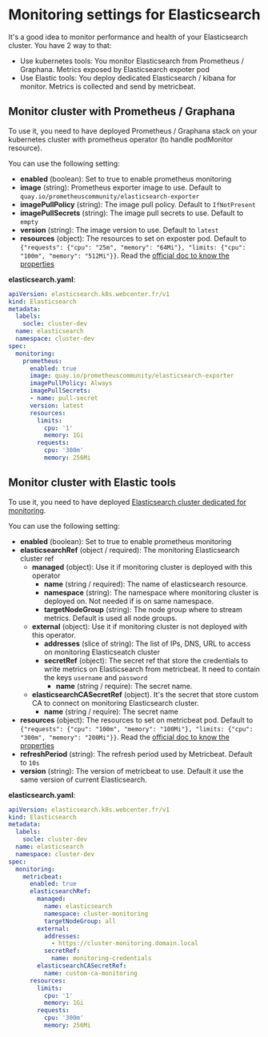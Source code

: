 # Monitoring settings for Elasticsearch

It's a good idea to monitor performance and health of your Elasticsearch cluster. You have 2 way to that:
  - Use kubernetes tools: You monitor Elasticsearch from Prometheus / Graphana. Metrics exposed by Elasticsearch expoter pod
  - Use Elastic tools: You deploy dedicated Elasticsearch / kibana for monitor. Metrics is collected and send by metricbeat.

## Monitor cluster with Prometheus / Graphana

To use it, you need to have deployed Prometheus / Graphana stack on your kubernetes cluster with prometheus operator (to handle podMonitor resource).

You can use the following setting:
- **enabled** (boolean): Set to true to enable prometheus monitoring
- **image** (string): Prometheus exporter image to use. Default to `quay.io/prometheuscommunity/elasticsearch-exporter`
- **imagePullPolicy** (string): The image pull policy. Default to `IfNotPresent`
- **imagePullSecrets** (string): The image pull secrets to use. Default to `empty`
- **version** (string): The image version to use. Default to `latest`
- **resources** (object): The resources to set on exposter pod. Default to `{"requests": {"cpu": "25m", "memory": "64Mi"}, "limits: {"cpu": "100m", "memory": "512Mi"}}`. Read the [official doc to know the properties](https://kubernetes.io/docs/concepts/configuration/manage-resources-containers/)

**elasticsearch.yaml**:
```yaml
apiVersion: elasticsearch.k8s.webcenter.fr/v1
kind: Elasticsearch
metadata:
  labels:
    socle: cluster-dev
  name: elasticsearch
  namespace: cluster-dev
spec:
  monitoring:
    prometheus:
      enabled: true
      image: quay.io/prometheuscommunity/elasticsearch-exporter
      imagePullPolicy: Always
      imagePullSecrets:
      - name: pull-secret
      version: latest
      resources:
        limits:
          cpu: '1'
          memory: 1Gi
        requests:
          cpu: '300m'
          memory: 256Mi
```

## Monitor cluster with Elastic tools

To use it, you need to have deployed [Elasticsearch cluster dedicated for monitoring](monitoring-sample.md).


You can use the following setting:
- **enabled** (boolean): Set to true to enable prometheus monitoring
- **elasticsearchRef** (object / required): The monitoring Elasticsearch cluster ref
  - **managed** (object): Use it if monitoring cluster is deployed with this operator
    - **name** (string / required): The name of elasticsearch resource.
    - **namespace** (string): The namespace where monitoring cluster is deployed on. Not needed if is on same namespace.
    - **targetNodeGroup** (string): The node group where to stream metrics. Default is used all node groups.
  - **external** (object): Use it if monitoring cluster is not deployed with this operator.
    - **addresses** (slice of string): The list of IPs, DNS, URL to access on monitoring Elasticseatch cluster
    - **secretRef** (object): The secret ref that store the credentials to write metrics on Elasticsearch from metricbeat. It need to contain the keys `username` and `password`
      - **name** (string / require): The secret name.
  - **elasticsearchCASecretRef** (object). It's the secret that store custom CA to connect on monitoring Elasticsearch cluster.
    - **name** (string / require): The secret name
- **resources** (object): The resources to set on metricbeat pod. Default to `{"requests": {"cpu": "100m", "memory": "100Mi"}, "limits: {"cpu": "300m", "memory": "200Mi"}}`. Read the [official doc to know the properties](https://kubernetes.io/docs/concepts/configuration/manage-resources-containers/)
- **refreshPeriod** (string): The refresh period used by Metricbeat. Default to `10s`
- **version** (string): The version of metricbeat to use. Default it use the same version of current Elasticsearch.


**elasticsearch.yaml**:
```yaml
apiVersion: elasticsearch.k8s.webcenter.fr/v1
kind: Elasticsearch
metadata:
  labels:
    socle: cluster-dev
  name: elasticsearch
  namespace: cluster-dev
spec:
  monitoring:
    metricbeat:
      enabled: true
      elasticsearchRef:
        managed:
          name: elasticsearch
          namespace: cluster-monitoring
          targetNodeGroup: all
        external:
          addresses:
            - https://cluster-monitoring.domain.local
          secretRef:
            name: monitoring-credentials
        elasticsearchCASecretRef:
          name: custom-ca-monitoring
      resources:
        limits:
          cpu: '1'
          memory: 1Gi
        requests:
          cpu: '300m'
          memory: 256Mi
```